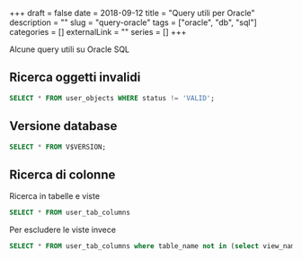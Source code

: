 +++ 
draft = false
date = 2018-09-12
title = "Query utili per Oracle"
description = ""
slug = "query-oracle" 
tags = ["oracle", "db", "sql"]
categories = []
externalLink = ""
series = []
+++

Alcune query utili su Oracle SQL

## Ricerca oggetti invalidi
```sql
SELECT * FROM user_objects WHERE status != 'VALID';
```

## Versione database
```sql
SELECT * FROM V$VERSION;
```

## Ricerca di colonne
Ricerca in tabelle e viste
```sql
SELECT * FROM user_tab_columns
```
Per escludere le viste invece
```sql
SELECT * FROM user_tab_columns where table_name not in (select view_name from user_views)
```

